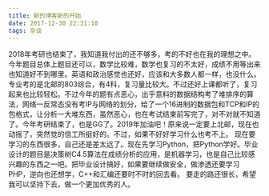 ```yaml
---
title: 新的博客新的开始
date: 2017-12-30 22:31:10
tags: 杂谈
---
```


  2018年考研也结束了，我知道我付出的还不够多，考的不好也在我的理想之中。今年题目总体上题目还可以，数学比较难，数学也复习的不太好，成绩不用等出来也知道好不到哪里。英语和政治感觉也还好，应该和大多数人都一样，也没什么。专业考的是北邮的803综合，有4科，复习量比较大。不过还好上课都听了，复习起来也比较轻松。不过今年的题有点恶心，出乎意料的数据结构考了堆排序的算法，网络一反常态没有考IP与网络的划分，给了一个16进制的数据包和TCP和IP的包格式，让分析一大堆东西，虽然恶心，也在考试结束前写完了，对不对就不知道了。今年考研结束了，也是GG了。2019年加油吧！原来说一定要上北邮，现在也动摇了，突然觉的信工所挺好的。不过，如果不好好学习什么也考不上。
  现在要学习的东西很多，自己还是差太远了。现在先学习Python，把Python学好。毕业设计的题目是决策树C4.5算法在成绩分析的应用，是机器学习，也是自己比较感兴趣的东西之一吧。把毕业设计搞好，如果要继续做安全，做渗透还要学习PHP，逆向也还想学，C++和汇编还要时不时的回去看。
  要走的路还很长，希望我可以坚持下去，做一个更加优秀的人。